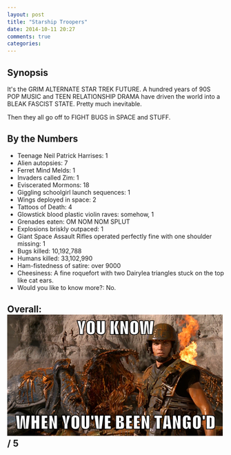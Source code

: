 ```yaml
---
layout: post
title: "Starship Troopers"
date: 2014-10-11 20:27
comments: true
categories: 
---
```


## Synopsis

It's the GRIM ALTERNATE STAR TREK FUTURE. A hundred years of 90S POP MUSIC and TEEN RELATIONSHIP DRAMA have driven the world into a BLEAK FASCIST STATE. Pretty much inevitable.

Then they all go off to FIGHT BUGS in SPACE and STUFF.

## By the Numbers

* Teenage Neil Patrick Harrises: 1
* Alien autopsies: 7
* Ferret Mind Melds: 1
* Invaders called Zim: 1
* Eviscerated Mormons: 18
* Giggling schoolgirl launch sequences: 1
* Wings deployed in space: 2
* Tattoos of Death: 4
* Glowstick blood plastic violin raves: somehow, 1
* Grenades eaten: OM NOM NOM SPLUT
* Explosions briskly outpaced: 1
* Giant Space Assault Rifles operated perfectly fine with one shoulder missing: 1
* Bugs killed: 10,192,788
* Humans killed: 33,102,990
* Ham-fistedness of satire: over 9000
* Cheesiness: A fine roquefort with two Dairylea triangles stuck on the top like cat ears.
* Would you like to know more?: No.

## Overall: ![You know when you've been Tango'd](/filmreviews/tango.png) / 5
